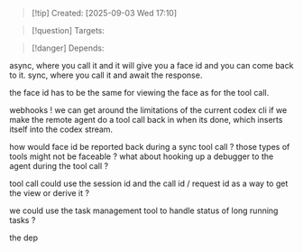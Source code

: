 
>[!tip] Created: [2025-09-03 Wed 17:10]

>[!question] Targets: 

>[!danger] Depends: 

async, where you call it and it will give you a face id and you can come back to it.
sync, where you call it and await the response.

the face id has to be the same for viewing the face as for the tool call.

webhooks !
we can get around the limitations of the current codex cli if we make the remote agent do a tool call back in when its done, which inserts itself into the codex stream.

how would face id be reported back during a sync tool call ?
those types of tools might not be faceable ?
what about hooking up a debugger to the agent during the tool call ?

tool call could use the session id and the call id / request id as a way to get the view or derive it ?

we could use the task management tool to handle status of long running tasks ?

the dep